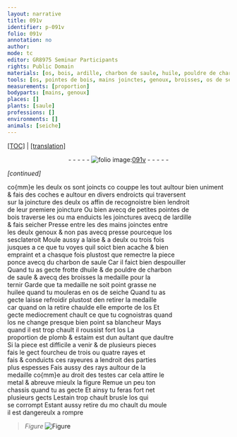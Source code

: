 ```yaml
---
layout: narrative
title: 091v
identifier: p-091v
folio: 091v
annotation: no
author:
mode: tc
editor: GR8975 Seminar Participants
rights: Public Domain
materials: [os, bois, ardille, charbon de saule, huile, pouldre de charbon de saule, huilee, os de seiche, plomb, estaim, metal, estain]
tools: [os, pointes de bois, mains joinctes, genoux, broisses, os de seiche, chassis, moule]
measurements: [proportion]
bodyparts: [mains, genoux]
places: []
plants: [saule]
professions: []
environments: []
animals: [seiche]
---
```


<p><a href="{{ site.baseurl }}/diplomatic/">[TOC]</a> | <a href="{{ site.baseurl }}/texts/p-091v_tl/">[translation]</a></p><div class="folio" align="center">- - - - - <a href="http://gallica.bnf.fr/ark:/12148/btv1b10500001g/f188.image" target="_blank"><img src="https://cu-mkp.github.io/2017-workshop-edition/assets/photo-icon.png" alt="folio image: " style="display:inline-block; margin-bottom:-3px;"/>091v</a> - - - - - </div>  
 
*[continued]*
  
co{mm}e les deulx <span class="tl"><span class="m">os</span></span> sont joincts <span class="del">co</span> couppe les tout aultour bien uniment<br/> & fais des coches <span class="del">e</span> aultour en divers endroicts qui traversent<br/> sur la joincture des deulx <span class="tl"><span class="m">os</span></span> affin de recognoistre bien lendroit<br/> de leur premiere joincture Ou bien avecq de petites <span class="tl">pointes de<br/> <span class="m">bois</span></span> traverse les ou <span class="del">ma</span> enduicts les joinctures avecq de l<span class="m">ardille</span><br/> & fais seicher Presse <span class="del">entre les</span> des <span class="tl"><span class="bp">mains</span> joinctes</span> entre<br/> les deulx <span class="tl"><span class="bp">genoux</span></span> & non pas avecq presse pourceque l<span class="tl"><span class="m">os</span></span><br/> sesclateroit Moule aussy a laise & a deulx ou trois fois<br/> jusques a ce que tu voyes quil soict bien acache & bien<br/> empraint et a chasque fois plustost que remectre la piece<br/> ponce avecq du <span class="m">charbon de <span class="pa">saule</span></span> Car il faict bien despouiller<br/> Quand tu as gecte frotte d<span class="m">huile</span> & de <span class="m">pouldre de charbon<br/> de <span class="pa">saule</span></span> & avecq des <span class="tl">broisses</span> la medaille pour la<br/> ternir Garde que ta medaille ne soit point grasse ne<br/> <span class="m">huilee</span> quand tu mouleras en <span class="tl"><span class="m">os de <span class="al">seiche</span></span></span> Quand tu as<br/> gecte laisse refroidir plustost den retirer la medaille<br/> car quand on la retire chaulde elle emporte de l<span class="tl"><span class="m">os</span></span> Et<br/> gecte mediocrement chault ce que tu cognoistras quand<br/> l<span class="tl"><span class="m">os</span></span> ne change presque <span class="del">bien</span> point sa blancheur Mays<br/> quand il est trop chault il roussist fort l<span class="tl"><span class="m">os</span></span> La<br/> <span class="ms">proportion</span> de <span class="m">plomb</span> & <span class="m">estaim</span> est dun aultant que daultre<br/> Si la piece est difficile a venir & de plusieurs pieces<br/> fais le gect fourcheu de trois ou quatre rayes <span class="del">et</span><br/> <span class="del">fais</span> & conduicts ces rayeures a lendroit des parties<br/> plus espesses Fais aussy des rays aultour de la<br/> medaille co{mm}e au droit des testes car cela attire le<br/> <span class="m">metal</span> & abreuve mieulx la figure Remue un peu ton<br/> <span class="tl">chassis</span> quand tu as gecte Et ainsy tu feras fort net<br/> plusieurs gects L<span class="m">estain</span> trop chault brusle l<span class="tl"><span class="m">os</span></span> qui<br/> se corrompt Estant aussy retire <span class="del">du mo</span> chault du <span class="tl">moule</span><br/> il est dangereulx a rompre<br/> 
> *Figure*
> <a href="https://drive.google.com/open?id=0B9-oNrvWdlO5Q2hHbzNsX1JlYUU" target="_blank"><img src="https://cu-mkp.github.io/GR8975-edition/assets/photo-icon.png" alt="Figure" style="display:inline-block; margin-bottom:-3px;"/></a>
 
 
